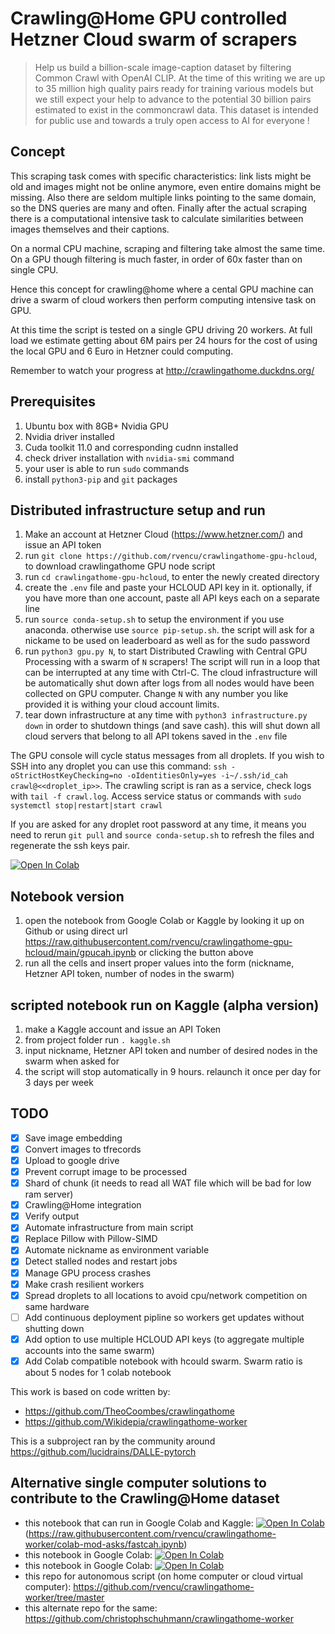 # Crawling@Home GPU controlled Hetzner Cloud swarm of scrapers

> Help us build a billion-scale image-caption dataset by filtering Common Crawl with OpenAI CLIP. At the time of this writing we are up to 35 million high quality pairs ready for training various models but we still expect your help to advance to the potential 30 billion pairs estimated to exist in the commoncrawl data. This dataset is intended for public use and towards a truly open access to AI for everyone !

## Concept
This scraping task comes with specific characteristics: link lists might be old and images might not be online anymore, even entire domains might be missing. Also there are seldom multiple links pointing to the same domain, so the DNS queries are many and often. Finally after the actual scraping there is a computational intensive task to calculate similarities between images themselves and their captions.

On a normal CPU machine, scraping and filtering take almost the same time. On a GPU though filtering is much faster, in order of 60x faster than on single CPU.

Hence this concept for crawling@home where a cental GPU machine can drive a swarm of cloud workers then perform computing intensive task on GPU.

At this time the script is tested on a single GPU driving 20 workers. At full load we estimate getting about 6M pairs per 24 hours for the cost of using the local GPU and 6 Euro in Hetzner could computing.

Remember to watch your progress at http://crawlingathome.duckdns.org/

## Prerequisites
1. Ubuntu box with 8GB+ Nvidia GPU
2. Nvidia driver installed
3. Cuda toolkit 11.0 and corresponding cudnn installed
4. check driver installation with `nvidia-smi` command
5. your user is able to run `sudo` commands
6. install `python3-pip` and `git` packages
## Distributed infrastructure setup and run
1. Make an account at Hetzner Cloud (https://www.hetzner.com/) and issue an API token
2. run `git clone https://github.com/rvencu/crawlingathome-gpu-hcloud`, to download crawlingathome GPU node script
3. run `cd crawlingathome-gpu-hcloud`, to enter the newly created directory
4. create the `.env` file and paste your HCLOUD API key in it. optionally, if you have more than one account, paste all API keys each on a separate line
5. run `source conda-setup.sh` to setup the environment if you use anaconda. otherwise use `source pip-setup.sh`. the script will ask for a nickame to be used on leaderboard as well as for the sudo password
6. run `python3 gpu.py N`, to start Distributed Crawling with Central GPU Processing with a swarm of `N` scrapers! The script will run in a loop that can be interrupted at any time with Ctrl-C. The cloud infrastructure will be automatically shut down after logs from all nodes would have been collected on GPU computer. Change `N` with any number you like provided it is withing your cloud account limits.
7. tear down infrastructure at any time with `python3 infrastructure.py down` in order to shutdown things (and save cash). this will shut down all cloud servers that belong to all API tokens saved in the `.env` file

The GPU console will cycle status messages from all droplets. If you wish to SSH into any droplet you can use this command: `ssh -oStrictHostKeyChecking=no -oIdentitiesOnly=yes -i~/.ssh/id_cah crawl@<<droplet_ip>>`. The crawling script is ran as a service, check logs with `tail -f crawl.log`. Access service status or commands with `sudo systemctl stop|restart|start crawl`

If you are asked for any droplet root password at any time, it means you need to rerun `git pull` and `source conda-setup.sh` to refresh the files and regenerate the ssh keys pair.

[![Open In Colab](https://colab.research.google.com/assets/colab-badge.svg)](https://colab.research.google.com/github/rvencu/crawlingathome-gpu-hcloud/blob/main/gpucah.ipynb)
## Notebook version
1. open the notebook from Google Colab or Kaggle by looking it up on Github or using direct url https://raw.githubusercontent.com/rvencu/crawlingathome-gpu-hcloud/main/gpucah.ipynb or clicking the button above
2. run all the cells and insert proper values into the form (nickname, Hetzner API token, number of nodes in the swarm)

## scripted notebook run on Kaggle (alpha version)
1. make a Kaggle account and issue an API Token
2. from project folder run `. kaggle.sh`
3. input nickname, Hetzner API token and number of desired nodes in the swarm when asked for
4. the script will stop automatically in 9 hours. relaunch it once per day for 3 days per week
## TODO
- [x] Save image embedding 
- [x] Convert images to tfrecords
- [x] Upload to google drive
- [x] Prevent corrupt image to be processed
- [x] Shard of chunk (it needs to read all WAT file which will be bad for low ram server)
- [x] Crawling@Home integration
- [x] Verify output
- [X] Automate infrastructure from main script
- [X] Replace Pillow with Pillow-SIMD
- [x] Automate nickname as environment variable
- [x] Detect stalled nodes and restart jobs
- [x] Manage GPU process crashes
- [x] Make crash resilient workers
- [x] Spread droplets to all locations to avoid cpu/network competition on same hardware
- [ ] Add continuous deployment pipline so workers get updates without shutting down
- [x] Add option to use multiple HCLOUD API keys (to aggregate multiple accounts into the same swarm)
- [x] Add Colab compatible notebook with hcould swarm. Swarm ratio is about 5 nodes for 1 colab notebook

This work is based on code written by:
- https://github.com/TheoCoombes/crawlingathome
- https://github.com/Wikidepia/crawlingathome-worker

This is a subproject ran by the community around https://github.com/lucidrains/DALLE-pytorch

## Alternative single computer solutions to contribute to the Crawling@Home dataset
- this notebook that can run in Google Colab and Kaggle: [![Open In Colab](https://colab.research.google.com/assets/colab-badge.svg)](https://colab.research.google.com/github/rvencu/crawlingathome-gpu-hcloud/blob/main/gpucah.ipynb) (https://raw.githubusercontent.com/rvencu/crawlingathome-worker/colab-mod-asks/fastcah.ipynb)
- this notebook in Google Colab: [![Open In Colab](https://colab.research.google.com/assets/colab-badge.svg)](https://colab.research.google.com/github/ARKseal/crawlingathome-worker/blob/colab-gpu/colab-gpu.ipynb)
- this notebook in Google Colab: [![Open In Colab](https://colab.research.google.com/assets/colab-badge.svg)](https://colab.research.google.com/drive/1o8MndyY-l9vaox8pb0xfe7VQXUt8Qq0s)
- this repo for autonomous script (on home computer or cloud virtual computer): https://github.com/rvencu/crawlingathome-worker/tree/master
- this alternate repo for the same: https://github.com/christophschuhmann/crawlingathome-worker
